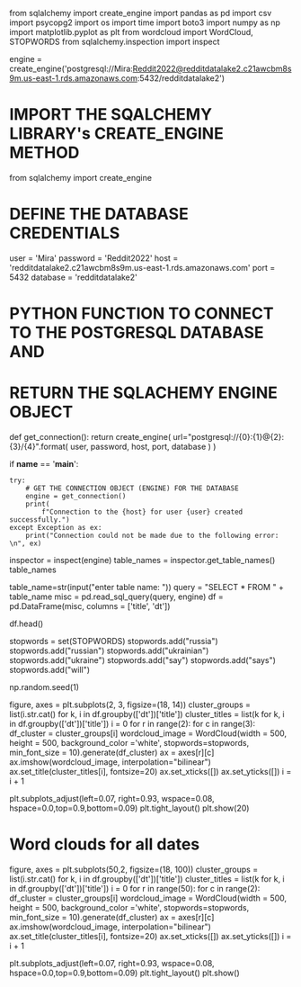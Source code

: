 from sqlalchemy import create_engine
import pandas as pd
import csv
import psycopg2
import os
import time
import boto3
import numpy as np
import matplotlib.pyplot as plt
from wordcloud import WordCloud, STOPWORDS
from sqlalchemy.inspection import inspect

engine = create_engine('postgresql://Mira:Reddit2022@redditdatalake2.c21awcbm8s9m.us-east-1.rds.amazonaws.com:5432/redditdatalake2')

# IMPORT THE SQALCHEMY LIBRARY's CREATE_ENGINE METHOD
from sqlalchemy import create_engine
  
# DEFINE THE DATABASE CREDENTIALS
user = 'Mira'
password = 'Reddit2022'
host = 'redditdatalake2.c21awcbm8s9m.us-east-1.rds.amazonaws.com'
port = 5432
database = 'redditdatalake2'
  
# PYTHON FUNCTION TO CONNECT TO THE POSTGRESQL DATABASE AND
# RETURN THE SQLACHEMY ENGINE OBJECT
def get_connection():
    return create_engine(
        url="postgresql://{0}:{1}@{2}:{3}/{4}".format(
            user, password, host, port, database
        )
    )
  
  
if __name__ == '__main__':
  
    try:
        # GET THE CONNECTION OBJECT (ENGINE) FOR THE DATABASE
        engine = get_connection()
        print(
            f"Connection to the {host} for user {user} created successfully.")
    except Exception as ex:
        print("Connection could not be made due to the following error: \n", ex)
        
        
inspector = inspect(engine)
table_names = inspector.get_table_names()
table_names

table_name=str(input("enter table name:  "))
query = "SELECT * FROM " + table_name
misc = pd.read_sql_query(query, engine)
df = pd.DataFrame(misc, columns = ['title', 'dt'])

df.head()

stopwords = set(STOPWORDS)
stopwords.add("russia")
stopwords.add("russian")
stopwords.add("ukrainian")
stopwords.add("ukraine")
stopwords.add("say")
stopwords.add("says")
stopwords.add("will")


np.random.seed(1)

figure, axes = plt.subplots(2, 3, figsize=(18, 14))
cluster_groups = list(i.str.cat() for k, i in df.groupby(['dt'])['title'])
cluster_titles = list(k for k, i in df.groupby(['dt'])['title'])
i = 0
for r in range(2):
    for c in range(3):
        df_cluster = cluster_groups[i]
        wordcloud_image = WordCloud(width = 500, height = 500, 
                background_color ='white', stopwords=stopwords,
                min_font_size = 10).generate(df_cluster) 
        ax = axes[r][c]
        ax.imshow(wordcloud_image,
                  interpolation="bilinear")
        ax.set_title(cluster_titles[i], fontsize=20)
        ax.set_xticks([])
        ax.set_yticks([])
        i = i + 1

plt.subplots_adjust(left=0.07, right=0.93, wspace=0.08, hspace=0.0,top=0.9,bottom=0.09)
plt.tight_layout()
plt.show(20)

# Word clouds for all dates

figure, axes = plt.subplots(50,2, figsize=(18, 100))
cluster_groups = list(i.str.cat() for k, i in df.groupby(['dt'])['title'])
cluster_titles = list(k for k, i in df.groupby(['dt'])['title'])
i = 0
for r in range(50):
    for c in range(2):
        df_cluster = cluster_groups[i]
        wordcloud_image = WordCloud(width = 500, height = 500, 
                background_color ='white', stopwords=stopwords, 
                min_font_size = 10).generate(df_cluster) 
        ax = axes[r][c]
        ax.imshow(wordcloud_image,
                  interpolation="bilinear")
        ax.set_title(cluster_titles[i], fontsize=20)
        ax.set_xticks([])
        ax.set_yticks([])
        i = i + 1

plt.subplots_adjust(left=0.07, right=0.93, wspace=0.08, hspace=0.0,top=0.9,bottom=0.09)
plt.tight_layout()
plt.show()



